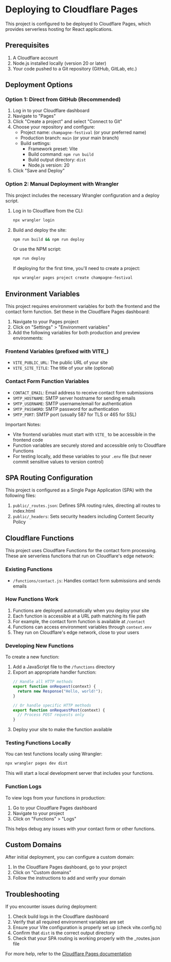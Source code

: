# Deploying to Cloudflare Pages

This project is configured to be deployed to Cloudflare Pages, which provides serverless hosting for React applications.

## Prerequisites

1. A Cloudflare account
2. Node.js installed locally (version 20 or later)
3. Your code pushed to a Git repository (GitHub, GitLab, etc.)

## Deployment Options

### Option 1: Direct from GitHub (Recommended)

1. Log in to your Cloudflare dashboard
2. Navigate to "Pages"
3. Click "Create a project" and select "Connect to Git"
4. Choose your repository and configure:
   - Project name: `champagne-festival` (or your preferred name)
   - Production branch: `main` (or your main branch)
   - Build settings:
     - Framework preset: Vite
     - Build command: `npm run build`
     - Build output directory: `dist`
     - Node.js version: 20
5. Click "Save and Deploy"

### Option 2: Manual Deployment with Wrangler

This project includes the necessary Wrangler configuration and a deploy script.

1. Log in to Cloudflare from the CLI:
   ```bash
   npx wrangler login
   ```

2. Build and deploy the site:
   ```bash
   npm run build && npm run deploy
   ```
   
   Or use the NPM script:
   ```bash
   npm run deploy
   ```

   If deploying for the first time, you'll need to create a project:
   ```bash
   npx wrangler pages project create champagne-festival
   ```

## Environment Variables

This project requires environment variables for both the frontend and the contact form function. Set these in the Cloudflare Pages dashboard:

1. Navigate to your Pages project
2. Click on "Settings" > "Environment variables"
3. Add the following variables for both production and preview environments:

### Frontend Variables (prefixed with VITE_)
- `VITE_PUBLIC_URL`: The public URL of your site
- `VITE_SITE_TITLE`: The title of your site (optional)

### Contact Form Function Variables
- `CONTACT_EMAIL`: Email address to receive contact form submissions
- `SMTP_HOSTNAME`: SMTP server hostname for sending emails
- `SMTP_USERNAME`: SMTP username/email for authentication
- `SMTP_PASSWORD`: SMTP password for authentication
- `SMTP_PORT`: SMTP port (usually 587 for TLS or 465 for SSL)

Important Notes:
- Vite frontend variables must start with `VITE_` to be accessible in the frontend code
- Function variables are securely stored and accessible only to Cloudflare Functions
- For testing locally, add these variables to your `.env` file (but never commit sensitive values to version control)

## SPA Routing Configuration

This project is configured as a Single Page Application (SPA) with the following files:

1. `public/_routes.json`: Defines SPA routing rules, directing all routes to index.html
2. `public/_headers`: Sets security headers including Content Security Policy

## Cloudflare Functions

This project uses Cloudflare Functions for the contact form processing. These are serverless functions that run on Cloudflare's edge network:

### Existing Functions

- `/functions/contact.js`: Handles contact form submissions and sends emails

### How Functions Work

1. Functions are deployed automatically when you deploy your site
2. Each function is accessible at a URL path matching its file path
3. For example, the contact form function is available at `/contact`
4. Functions can access environment variables through `context.env`
5. They run on Cloudflare's edge network, close to your users

### Developing New Functions

To create a new function:

1. Add a JavaScript file to the `/functions` directory
2. Export an appropriate handler function:
   ```javascript
   // Handle all HTTP methods
   export function onRequest(context) {
     return new Response("Hello, world!");
   }
   
   // Or handle specific HTTP methods
   export function onRequestPost(context) {
     // Process POST requests only
   }
   ```
3. Deploy your site to make the function available

### Testing Functions Locally

You can test functions locally using Wrangler:

```bash
npx wrangler pages dev dist
```

This will start a local development server that includes your functions.

### Function Logs

To view logs from your functions in production:

1. Go to your Cloudflare Pages dashboard
2. Navigate to your project
3. Click on "Functions" > "Logs"

This helps debug any issues with your contact form or other functions.

## Custom Domains

After initial deployment, you can configure a custom domain:

1. In the Cloudflare Pages dashboard, go to your project
2. Click on "Custom domains"
3. Follow the instructions to add and verify your domain

## Troubleshooting

If you encounter issues during deployment:

1. Check build logs in the Cloudflare dashboard
2. Verify that all required environment variables are set
3. Ensure your Vite configuration is properly set up (check vite.config.ts)
4. Confirm that `dist` is the correct output directory
5. Check that your SPA routing is working properly with the _routes.json file

For more help, refer to the [Cloudflare Pages documentation](https://developers.cloudflare.com/pages/)